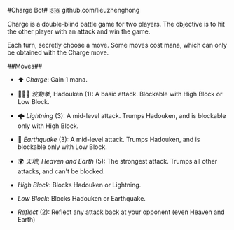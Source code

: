 #Charge Bot#
🇸🇬 github.com/lieuzhenghong

Charge is a double-blind battle game for two players. The objective is to hit
the other player with an attack and win the game.

Each turn, secretly choose a move. Some moves cost mana, which can only be obtained with the Charge move.

##Moves##

* ⬆️ ️️*Charge*: Gain 1 mana.


* 🌊👊🏻 *波動拳*, Hadouken (1): A basic attack. Blockable with High Block or Low Block.
* 🌩 *Lightning* (3): A mid-level attack. Trumps Hadouken, and is blockable only with High Block.
* 🍃 *Earthquake* (3): A mid-level attack. Trumps Hadouken, and is blockable only with Low Block.
* 🌍 *天地, Heaven and Earth* (5): The strongest attack. Trumps all other attacks, and can't be blocked.


* *High Block*: Blocks Hadouken or Lightning.
* *Low Block*: Blocks Hadouken or Earthquake.
* *Reflect* (2): Reflect any attack back at your opponent (even Heaven and Earth)